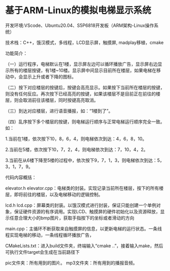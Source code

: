 # 基于ARM-Linux的模拟电梯显示系统

开发环境:VScode、Ubuntu20.04、S5P6818开发板（ARM架构-Linux操作系统）

技术栈：C++，饿汉模式，多线程，LCD显示屏，触摸屏, madplay移植，cmake

功能简介：

（一）运行程序，电梯默认在1楼，显示屏左边可以循环播放广告，显示屏右边显示所有的楼层按键，有1楼~10楼。显示屏中间显示目前所在楼层，如果电梯在移动中，会显示上升或者下降的图标。

（二）按下对应楼层的按键后，按键会高亮显示。如果按下当前所在楼层的按键，则没有任何反应。再次按下已经高亮的按键，如果该楼层不是目前正在前往的楼层，则会取消前往该楼层，同时按键高亮取消。

（三）到达对应楼层，进行语音播报，如：“1楼到了”。

（四）乱序按下多个楼层的按键，则电梯运行顺序与正常电梯运行顺序完全一致。如：

1.当前在1楼，依次按下10，8，6，4，则电梯依次到达：4，6，8，10。

2.当前在5楼，依次按下10，7，2，4，则电梯依次到达：7，10，4，2。

3.当前在从6楼下降至5楼的过程中，依次按下9，7，1，3，则电梯依次到达：5，3，1，7，9。

代码内容概括：

elevator.h  elevator.cpp：电梯类的封装。实现记录当前所在楼层，按下的所有楼层，即将前往的楼层，以及电梯移动的逻辑控制。

lcd.h  lcd.cpp：屏幕类的封装。以饿汉模式进行封装，保证只能创建一个单例对象，保证硬件资源的有序调用。实现LCD、触摸屏的硬件初始化以及资源释放，显示任意合理大小的bmp图片，获取手指按下的坐标或者滑动的方向

main.cpp：主循环不断获取来自触摸屏的信息，以更新电梯的运行状态。一条线程实现电梯的移动，一条线程循环播放广告，

CMakeLists.txt：进入build文件夹，终端输入“cmake  ..”，接着输入make，然后可执行文件target会生成在当前路径下

pic文件夹：所有用到的图片。  mp3文件夹：所有用到的播报音频。
